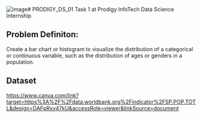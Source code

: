 ![image](https://github.com/ascorncup/PRODIGY_DS_01/assets/60703101/4afc8485-516e-433f-a89b-a716abf7380f)# PRODIGY_DS_01
Task 1 at Prodigy InfoTech Data Science Internship

## Problem Definiton:
Create a bar chart or histogram to visualize the distribution of a categorical or continuous variable, such as the distribution of ages or genders in a population.

## Dataset
https://www.canva.com/link?target=https%3A%2F%2Fdata.worldbank.org%2Findicator%2FSP.POP.TOTL&design=DAFpRxy47kU&accessRole=viewer&linkSource=document
